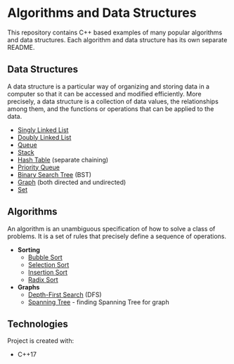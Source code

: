 # Algorithms and Data Structures
This repository contains C++ based examples of many popular algorithms and data structures. Each algorithm and data structure has its own separate README.

## Data Structures
A data structure is a particular way of organizing and storing data in a computer so that it can be accessed and modified efficiently. More precisely, a data structure is a collection of data values, the relationships among them, and the functions or operations that can be applied to the data.

* [Singly Linked List](Singly%20Linked%20List/)
* [Doubly Linked List](Doubly%20Linked%20List/)
* [Queue](Queue/)
* [Stack](Stack/)
* [Hash Table](Dictionary/) (separate chaining)
* [Priority Queue](Binary%20Heap/)
* [Binary Search Tree](Binary%20Search%20Tree/) (BST)
* [Graph](Graph/) (both directed and undirected)
* [Set](Set/)

## Algorithms
An algorithm is an unambiguous specification of how to solve a class of problems. It is a set of rules that precisely define a sequence of operations.

* **Sorting**
  * [Bubble Sort](Sorting%20Algorithms/)
  * [Selection Sort](Sorting%20Algorithms/)
  * [Insertion Sort](Sorting%20Algorithms/)
  * [Radix Sort](Queue/)
* **Graphs**
  * [Depth-First Search](DFS/) (DFS)
  * [Spanning Tree](Spanning%20Tree) - finding Spanning Tree for graph
  
## Technologies
Project is created with:
* C++17
